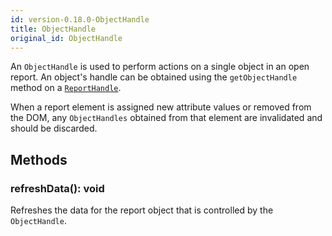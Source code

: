 ```yaml
---
id: version-0.18.0-ObjectHandle
title: ObjectHandle
original_id: ObjectHandle
---
```


An `ObjectHandle` is used to perform actions on a single object in an open
report. An object's handle can be obtained using the `getObjectHandle` method
on a [`ReportHandle`](ReportHandle.md).

When a report element is assigned new attribute values or removed from the DOM,
any `ObjectHandles` obtained from that element are invalidated and should be
discarded.

## Methods

### refreshData(): void

Refreshes the data for the report object that is controlled by the
`ObjectHandle`.
